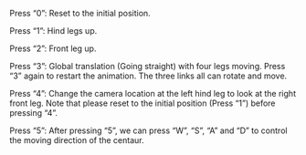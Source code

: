 Press “0”: Reset to the initial position.

Press “1”: Hind legs up. 

Press “2”: Front leg up. 

Press “3”: Global translation (Going straight) with four legs moving. Press “3” again to restart the animation. The three links all can rotate and move. 

Press “4”: Change the camera location at the left hind leg to look at the right front leg. Note that please reset to the initial position (Press “1”) before pressing “4”. 

Press “5”: After pressing “5”, we can press “W”, “S”, “A” and “D” to control the moving direction of the centaur. 
